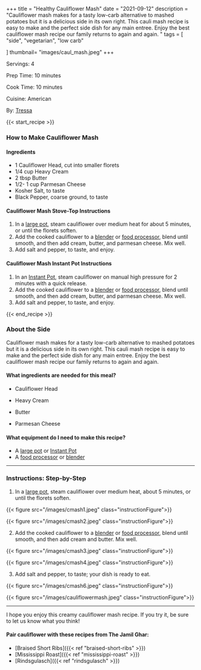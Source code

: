 +++
title = "Healthy Cauliflower Mash"
date = "2021-09-12"
description = "Cauliflower mash makes for a tasty low-carb alternative to mashed potatoes but it is a delicious side in its own right. This cauli mash recipe is easy to make and the perfect side dish for any main entree. Enjoy the best cauliflower mash recipe our family returns to again and again. "
tags = [
    "side",
    "vegetarian",
    "low carb"
    
]
thumbnail= "images/caul_mash.jpeg"
+++

Servings: 4 <!--more-->

Prep Time: 10 minutes 

Cook Time: 10 minutes 

Cuisine: American 

By: [Tressa](https://www.jamilghar.com/about/)

{{< start_recipe >}}

### How to Make Cauliflower Mash 

#### Ingredients 

* 1 Cauliflower Head, cut into smaller florets
* 1/4 cup Heavy Cream 
* 2 tbsp Butter 
* 1/2- 1 cup Parmesan Cheese
* Kosher Salt, to taste 
* Black Pepper, coarse ground, to taste
  
#### Cauliflower Mash Stove-Top Instructions 

1. In a [large pot](https://amzn.to/3n4isbc), steam cauliflower over medium heat for about 5 minutes, or until the florets soften. 
2. Add the cooked cauliflower to a [blender](https://amzn.to/3FXvdwQ) or [food processor](https://amzn.to/3BPnFtT), blend until smooth, and then add cream, butter, and parmesan cheese. Mix well. 
3. Add salt and pepper, to taste, and enjoy. 

#### Cauliflower Mash Instant Pot Instructions 

1. In an [Instant Pot](https://amzn.to/3mYZOBH), steam cauliflower on manual high pressure for 2 minutes with a quick release. 
2. Add the cooked cauliflower to a [blender](https://amzn.to/3FXvdwQ) or [food processor](https://amzn.to/3BPnFtT), blend until smooth, and then add cream, butter, and parmesan cheese. Mix well. 
3. Add salt and pepper, to taste, and enjoy. 

{{< end_recipe >}}

### About the Side

Cauliflower mash makes for a tasty low-carb alternative to mashed potatoes but it is a delicious side in its own right. This cauli mash recipe is easy to make and the perfect side dish for any main entree. Enjoy the best cauliflower mash recipe our family returns to again and again. 

#### What ingredients are needed for this meal?

* Cauliflower Head 

* Heavy Cream 

* Butter 

* Parmesan Cheese 

#### What equipment do I need to make this recipe?

* A [large pot](https://amzn.to/3n4isbc) or [Instant Pot](https://amzn.to/3mYZOBH)
* A [food processor](https://amzn.to/3BPnFtT) or [blender](https://amzn.to/3FXvdwQ) 

---- 

### Instructions: Step-by-Step

1. In a [large pot](https://amzn.to/3n4isbc), steam cauliflower over medium heat, about 5 minutes, or until the florets soften. 

{{< figure src="/images/cmash1.jpeg" class="instructionFigure">}}

{{< figure src="/images/cmash2.jpeg" class="instructionFigure">}}

2. Add the cooked cauliflower to a [blender](https://amzn.to/3FXvdwQ) or [food processor](https://amzn.to/3BPnFtT), blend until smooth, and then add cream and butter. Mix well. 

{{< figure src="/images/cmash3.jpeg" class="instructionFigure">}}

{{< figure src="/images/cmash4.jpeg" class="instructionFigure">}}

3. Add salt and pepper, to taste; your dish is ready to eat.

{{< figure src="/images/cmash6.jpeg" class="instructionFigure">}}

{{< figure src="/images/cauliflowermash.jpeg" class="instructionFigure">}}

----

I hope you enjoy this creamy cauliflower mash recipe. If you try it, be sure to let us know what you think!

#### Pair cauliflower with these recipes from The Jamil Ghar: 

* [Braised Short Ribs]({{< ref "braised-short-ribs" >}})
* [Mississippi Roast]({{< ref "mississippi-roast" >}})
* [Rindsgulasch]({{< ref "rindsgulasch" >}})
